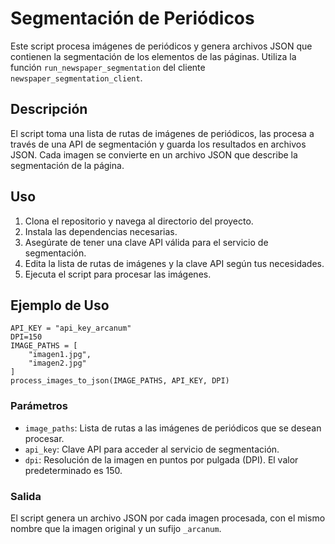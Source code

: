 # Segmentación de Periódicos

Este script procesa imágenes de periódicos y genera archivos JSON que contienen la segmentación de los elementos de las páginas. Utiliza la función `run_newspaper_segmentation` del cliente `newspaper_segmentation_client`.

## Descripción

El script toma una lista de rutas de imágenes de periódicos, las procesa a través de una API de segmentación y guarda los resultados en archivos JSON. Cada imagen se convierte en un archivo JSON que describe la segmentación de la página.

## Uso

1. Clona el repositorio y navega al directorio del proyecto.
2. Instala las dependencias necesarias.
3. Asegúrate de tener una clave API válida para el servicio de segmentación.
4. Edita la lista de rutas de imágenes y la clave API según tus necesidades.
5. Ejecuta el script para procesar las imágenes.

## Ejemplo de Uso

```
API_KEY = "api_key_arcanum"
DPI=150
IMAGE_PATHS = [
    "imagen1.jpg", 
    "imagen2.jpg"
]
process_images_to_json(IMAGE_PATHS, API_KEY, DPI)
```

### Parámetros
- `image_paths`: Lista de rutas a las imágenes de periódicos que se desean procesar.
- `api_key`: Clave API para acceder al servicio de segmentación.
- `dpi`: Resolución de la imagen en puntos por pulgada (DPI). El valor predeterminado es 150.

### Salida
El script genera un archivo JSON por cada imagen procesada, con el mismo nombre que la imagen original y un sufijo `_arcanum`.

